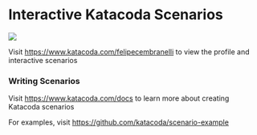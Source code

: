 # Interactive Katacoda Scenarios

[![](http://shields.katacoda.com/katacoda/felipecembranelli/count.svg)](https://www.katacoda.com/felipecembranelli "Get your profile on Katacoda.com")

Visit https://www.katacoda.com/felipecembranelli to view the profile and interactive scenarios

### Writing Scenarios
Visit https://www.katacoda.com/docs to learn more about creating Katacoda scenarios

For examples, visit https://github.com/katacoda/scenario-example
